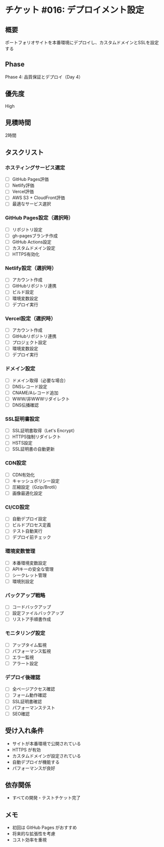 # チケット #016: デプロイメント設定

## 概要
ポートフォリオサイトを本番環境にデプロイし、カスタムドメインとSSLを設定する

## Phase
Phase 4: 品質保証とデプロイ（Day 4）

## 優先度
High

## 見積時間
2時間

## タスクリスト

### ホスティングサービス選定
- [ ] GitHub Pages評価
- [ ] Netlify評価
- [ ] Vercel評価
- [ ] AWS S3 + CloudFront評価
- [ ] 最適なサービス選択

### GitHub Pages設定（選択時）
- [ ] リポジトリ設定
- [ ] gh-pagesブランチ作成
- [ ] GitHub Actions設定
- [ ] カスタムドメイン設定
- [ ] HTTPS有効化

### Netlify設定（選択時）
- [ ] アカウント作成
- [ ] GitHubリポジトリ連携
- [ ] ビルド設定
- [ ] 環境変数設定
- [ ] デプロイ実行

### Vercel設定（選択時）
- [ ] アカウント作成
- [ ] GitHubリポジトリ連携
- [ ] プロジェクト設定
- [ ] 環境変数設定
- [ ] デプロイ実行

### ドメイン設定
- [ ] ドメイン取得（必要な場合）
- [ ] DNSレコード設定
- [ ] CNAME/Aレコード追加
- [ ] WWW/非WWWリダイレクト
- [ ] DNS伝播確認

### SSL証明書設定
- [ ] SSL証明書取得（Let's Encrypt）
- [ ] HTTPS強制リダイレクト
- [ ] HSTS設定
- [ ] SSL証明書の自動更新

### CDN設定
- [ ] CDN有効化
- [ ] キャッシュポリシー設定
- [ ] 圧縮設定（Gzip/Brotli）
- [ ] 画像最適化設定

### CI/CD設定
- [ ] 自動デプロイ設定
- [ ] ビルドプロセス定義
- [ ] テスト自動実行
- [ ] デプロイ前チェック

### 環境変数管理
- [ ] 本番環境変数設定
- [ ] APIキーの安全な管理
- [ ] シークレット管理
- [ ] 環境別設定

### バックアップ戦略
- [ ] コードバックアップ
- [ ] 設定ファイルバックアップ
- [ ] リストア手順書作成

### モニタリング設定
- [ ] アップタイム監視
- [ ] パフォーマンス監視
- [ ] エラー監視
- [ ] アラート設定

### デプロイ後確認
- [ ] 全ページアクセス確認
- [ ] フォーム動作確認
- [ ] SSL証明書確認
- [ ] パフォーマンステスト
- [ ] SEO確認

## 受け入れ条件
- サイトが本番環境で公開されている
- HTTPS が有効
- カスタムドメインが設定されている
- 自動デプロイが機能する
- パフォーマンスが良好

## 依存関係
- すべての開発・テストチケット完了

## メモ
- 初回は GitHub Pages がおすすめ
- 将来的な拡張性を考慮
- コスト効率を重視